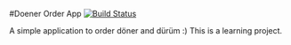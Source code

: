 #Doener Order App
[![Build Status](https://travis-ci.org/Isitar/Isitar.DoenerOrder.svg?branch=master)](https://travis-ci.org/Isitar/Isitar.DoenerOrder)
 
 A simple application to order döner and dürüm :)
 This is a learning project. 